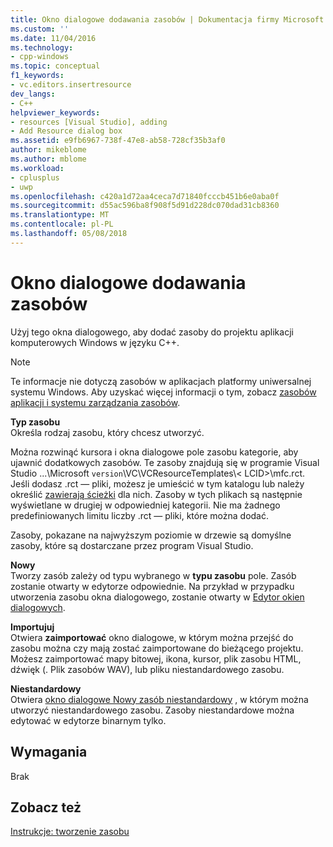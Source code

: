 ```yaml
---
title: Okno dialogowe dodawania zasobów | Dokumentacja firmy Microsoft
ms.custom: ''
ms.date: 11/04/2016
ms.technology:
- cpp-windows
ms.topic: conceptual
f1_keywords:
- vc.editors.insertresource
dev_langs:
- C++
helpviewer_keywords:
- resources [Visual Studio], adding
- Add Resource dialog box
ms.assetid: e9fb6967-738f-47e8-ab58-728cf35b3af0
author: mikeblome
ms.author: mblome
ms.workload:
- cplusplus
- uwp
ms.openlocfilehash: c420a1d72aa4ceca7d71840fcccb451b6e0aba0f
ms.sourcegitcommit: d55ac596ba8f908f5d91d228dc070dad31cb8360
ms.translationtype: MT
ms.contentlocale: pl-PL
ms.lasthandoff: 05/08/2018
---
```

# <a name="add-resource-dialog-box"></a>Okno dialogowe dodawania zasobów
Użyj tego okna dialogowego, aby dodać zasoby do projektu aplikacji komputerowych Windows w języku C++.  
  
> [!NOTE]
>  Te informacje nie dotyczą zasobów w aplikacjach platformy uniwersalnej systemu Windows. Aby uzyskać więcej informacji o tym, zobacz [zasobów aplikacji i systemu zarządzania zasobów](/windows/uwp/app-resources/).  
  
 **Typ zasobu**  
 Określa rodzaj zasobu, który chcesz utworzyć.  
  
 Można rozwinąć kursora i okna dialogowe pole zasobu kategorie, aby ujawnić dodatkowych zasobów. Te zasoby znajdują się w programie Visual Studio ...\Microsoft `version`\VC\VCResourceTemplates\\< LCID\>\mfc.rct. Jeśli dodasz .rct — pliki, możesz je umieścić w tym katalogu lub należy określić [zawierają ścieżki](../windows/how-to-specify-include-directories-for-resources.md) dla nich. Zasoby w tych plikach są następnie wyświetlane w drugiej w odpowiedniej kategorii. Nie ma żadnego predefiniowanych limitu liczby .rct — pliki, które można dodać.  
  
 Zasoby, pokazane na najwyższym poziomie w drzewie są domyślne zasoby, które są dostarczane przez program Visual Studio.  
  
 **Nowy**  
 Tworzy zasób zależy od typu wybranego w **typu zasobu** pole. Zasób zostanie otwarty w edytorze odpowiednie. Na przykład w przypadku utworzenia zasobu okna dialogowego, zostanie otwarty w [Edytor okien dialogowych](../windows/dialog-editor.md).  
  
 **Importujuj**  
 Otwiera **zaimportować** okno dialogowe, w którym można przejść do zasobu można czy mają zostać zaimportowane do bieżącego projektu. Możesz zaimportować mapy bitowej, ikona, kursor, plik zasobu HTML, dźwięk (. Plik zasobów WAV), lub pliku niestandardowego zasobu.  
  
 **Niestandardowy**  
 Otwiera [okno dialogowe Nowy zasób niestandardowy](../windows/new-custom-resource-dialog-box.md) , w którym można utworzyć niestandardowego zasobu. Zasoby niestandardowe można edytować w edytorze binarnym tylko.  
  
## <a name="requirements"></a>Wymagania  
 Brak  
  
## <a name="see-also"></a>Zobacz też  
 [Instrukcje: tworzenie zasobu](../windows/how-to-create-a-resource.md)